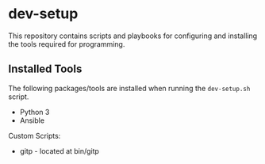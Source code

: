 # dev-setup
This repository contains scripts and playbooks for configuring and installing the tools required for programming. 

## Installed Tools
The following packages/tools are installed when running the `dev-setup.sh` script.
<ul>
    <li>Python 3</li>
    <li>Ansible</li>
</ul>

Custom Scripts:
<ul>
    <li>gitp - located at bin/gitp</li>
</ul>
